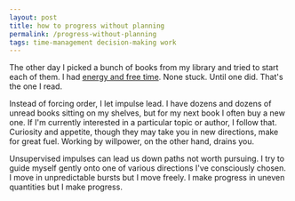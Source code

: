 ```yaml
---
layout: post
title: how to progress without planning
permalink: /progress-without-planning
tags: time-management decision-making work
---
```


The other day I picked a bunch of books from my library and tried to start each of them.
I had [energy and free time](https://okjuan.medium.com/is-this-working-2-4343dc4594eb).
None stuck.
Until one did.
That's the one I read.

Instead of forcing order, I let impulse lead.
I have dozens and dozens of unread books sitting on my shelves, but for my next book I often buy a new one.
If I'm currently interested in a particular topic or author, I follow that.
Curiosity and appetite, though they may take you in new directions, make for great fuel.
Working by willpower, on the other hand, drains you.

Unsupervised impulses can lead us down paths not worth pursuing.
I try to guide myself gently onto one of various directions I've consciously chosen.
I move in unpredictable bursts but I move freely.
I make progress in uneven quantities but I make progress.